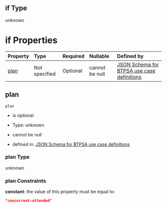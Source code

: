 ## if Type

unknown

# if Properties

| Property      | Type          | Required | Nullable       | Defined by                                                                                                                                                                                                                                  |
| :------------ | :------------ | :------- | :------------- | :------------------------------------------------------------------------------------------------------------------------------------------------------------------------------------------------------------------------------------------ |
| [plan](#plan) | Not specified | Optional | cannot be null | [JSON Schema for BTPSA use case definitions](btpsa-usecase-properties-services-items-allof-1-then-allof-55-then-allof-0-if-properties-plan.md "undefined#/properties/services/items/allOf/1/then/allOf/55/then/allOf/0/if/properties/plan") |

## plan



`plan`

*   is optional

*   Type: unknown

*   cannot be null

*   defined in: [JSON Schema for BTPSA use case definitions](btpsa-usecase-properties-services-items-allof-1-then-allof-55-then-allof-0-if-properties-plan.md "undefined#/properties/services/items/allOf/1/then/allOf/55/then/allOf/0/if/properties/plan")

### plan Type

unknown

### plan Constraints

**constant**: the value of this property must be equal to:

```json
"concurrent-attended"
```

